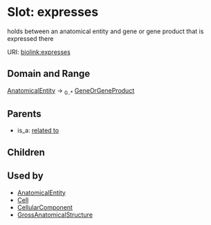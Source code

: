 
# Slot: expresses


holds between an anatomical entity and gene or gene product that is expressed there

URI: [biolink:expresses](https://w3id.org/biolink/vocab/expresses)

## Domain and Range

[AnatomicalEntity](AnatomicalEntity.md) ->  <sub>0..*</sub> [GeneOrGeneProduct](GeneOrGeneProduct.md)

## Parents

 *  is_a: [related to](related_to.md)

## Children


## Used by

 * [AnatomicalEntity](AnatomicalEntity.md)
 * [Cell](Cell.md)
 * [CellularComponent](CellularComponent.md)
 * [GrossAnatomicalStructure](GrossAnatomicalStructure.md)
